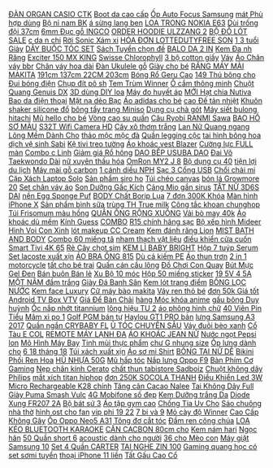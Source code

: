 [ ĐÀN ORGAN CASIO CTK](https://cuahang7.github.io/p0/3/49/dan-organ-casio-ctk-520l-mua-hang-online/) [Boot da cao cấp](https://cuahang5.github.io/p0/174/437/boot-da-cao-cap-mua-hang-online/) [ Ốp Auto Focus Samsung](https://cuahang12.github.io/p0/135/10/op-auto-focus-samsung-galaxy-a50-mua-hang-online/) [ mát Phù hợp dùng](https://cuahang4.github.io/p0/143/901/chieu-cao-su-vintage-hang-chuan-day-dan-thoang-mat-phu-hop-dung-mua-he-mua-hang-online/) [Bộ nỉ nam BK](https://cuahang5.github.io/p0/195/140/bo-ni-nam-bk-mua-hang-online/) [ á sừng lang ben](https://cuahang10.github.io/p0/21/740/chinh-hang-kem-boi-hac-lao-nam-ngua-a-sung-lang-ben-vay-nen-hang-san-mua-hang-online/) [LOA TRONG NOKIA E63](https://cuahang12.github.io/p0/117/638/loa-trong-nokia-e63-mua-hang-online/) [Dùi trống đội 37cm](https://cuahang12.github.io/p0/138/943/dui-trong-doi-37cm-mua-hang-online/) [ 6mm Đục gỗ INGCO](https://cuahang4.github.io/p0/101/956/6mm-duc-go-ingco-hwc0806-mua-hang-online/) [ ORDER HOODIE ULZZANG 2](https://cuahang5.github.io/p0/167/392/order-hoodie-ulzzang-2-mau-xanhhong-mua-hang-online/) [ BỘ ĐỒ LÓT SALE](https://cuahang5.github.io/p0/177/531/bo-do-lot-sale-250k-mua-hang-online/) [ c da n chi](https://cuahang12.github.io/p0/106/661/moc-dan-chiu-luc-sieu-chac-mua-hang-online/) [ Rời Sonic Xám xi](https://cuahang7.github.io/p0/39/991/tem-roi-sonic-xam-xi-mang-n-mua-hang-online/) [ HÓA ĐƠN LOTTEDUTYFREE SON](https://cuahang7.github.io/p0/23/587/co-hoa-don-lottedutyfree-son-shu-uemura-rouge-unlimited-matte-mua-hang-online/) [ 1 3 tuổi Giày](https://cuahang7.github.io/p0/25/722/giay-the-thao-cho-be-1-3-tuoi-giay-be-gai-da-mem-mau-hong-sieu-de-thuong-ge09-mua-hang-online/) [ DÂY BUỘC TÓC SET](https://cuahang7.github.io/p0/8/938/day-buoc-toc-set-100c-mua-hang-online/) [ Sách Tuyển chọn đề](https://cuahang7.github.io/p0/17/239/sach-tuyen-chon-de-thi-boi-duong-hoc-sinh-gioi-mon-hoa-hoc-lop-8-mua-hang-online/) [ BALO DA 2 IN](https://cuahang10.github.io/p0/16/455/balo-da-2-in-1-mua-hang-online/) [ Kem Đa nh Răng](https://cuahang4.github.io/p0/139/105/kem-danh-rang-closeup-mua-hang-online/) [ Exciter 150 MX KING](https://cuahang12.github.io/p0/141/259/tem-roi-exciter-150-mx-king-do-j-mua-hang-online/) [Swisse Chlorophyll](https://cuahang4.github.io/p0/130/409/swisse-chlorophyll-mua-hang-online/) [ 3 bộ cotton giấy](https://cuahang5.github.io/p0/196/943/set-3-bo-cotton-giay-qc-cho-be-mua-hang-online/) [Váy](https://cuahang7.github.io/p0/49/667/vay-mua-hang-online/) [ Áo Chân váy bbr](https://cuahang4.github.io/p0/142/512/set-ao-chan-vay-bbr-qc-mua-hang-online/) [ Chân váy hoa dài](https://cuahang7.github.io/p0/28/822/chan-vay-hoa-dai-ulzzang-mua-hang-online/) [Đàn Ukulele gỗ](https://cuahang10.github.io/p0/5/390/dan-ukulele-go-mua-hang-online/) [Giày cho bé](https://cuahang12.github.io/p0/102/556/giay-cho-be-mua-hang-online/) [ RĂNG MÁY MÀI MAKITA](https://cuahang12.github.io/p0/137/616/rang-may-mai-makita-9553-mua-hang-online/) [ 191cm 137cm 22CM 203cm](https://cuahang4.github.io/p0/134/116/nem-hoi-191cm137cm22cm-203cm152cm22cm-dem-hoi-cao-cap-bestway-tang-kem-bom-dien-mua-hang-online/) [ Bóng Rổ Geru Cao](https://cuahang5.github.io/p0/169/222/banh-bong-ro-geru-cao-su-b7-mua-hang-online/) [ 149 Thú bông cho](https://cuahang7.github.io/p0/38/868/avocado-149-thu-bong-cho-be-mua-hang-online/) [Đui bóng điện](https://cuahang4.github.io/p0/138/994/dui-bong-dien-mua-hang-online/) [ Chụp đít pô sh](https://cuahang12.github.io/p0/141/768/chup-dit-po-sh-2020-inon-mua-hang-online/) [Tem Trùm Winner](https://cuahang4.github.io/p0/106/361/tem-trum-winner-mua-hang-online/) [ Ổ cắm thông minh](https://cuahang4.github.io/p0/106/488/o-cam-thong-minh-wifi-mua-hang-online/) [ Chuột Quang Genuis DX](https://cuahang5.github.io/p0/153/978/chuot-quang-genuis-dx-120-mua-hang-online/) [ 3D dùng DIY loa](https://cuahang4.github.io/p0/129/608/box-nhua-in-3d-dung-diy-loa-bluetooth-theo-yeu-cau-mua-hang-online/) [ Máy đo huyết áp](https://cuahang12.github.io/p0/102/576/may-do-huyet-ap-cao-cap-mua-hang-online/) [ MỚI Hạt chia Nutiva](https://cuahang12.github.io/p0/144/939/moi-hat-chia-nutiva-my-907gr-date-2023-mua-hang-online/) [ Bao da điện thoại](https://cuahang5.github.io/p0/197/424/bao-da-dien-thoai-nokia-8800-mua-hang-online/) [ Mặt nạ dẻo Bạc](https://cuahang5.github.io/p0/169/779/mat-na-deo-bac-ha-mua-hang-online/) [Áo adidas cho bé](https://cuahang4.github.io/p0/133/537/ao-adidas-cho-be-mua-hang-online/) [ cao Đế tản nhiệt](https://cuahang4.github.io/p0/102/920/gia-do-laptop-nhom-co-the-gap-gon-dieu-chinh-do-cao-de-tan-nhiet-laptop-macbook-13-17-inch-mua-hang-online/) [ Khuôn shaker silicone đổ](https://cuahang7.github.io/p0/33/534/khuon-shaker-silicone-do-resin-mua-hang-online/) [ bông tẩy trang Miniso](https://cuahang4.github.io/p0/119/572/bong-tay-trang-miniso-1000-mieng-c507-mua-hang-online/) [ Dụng cụ chà gót](https://cuahang5.github.io/p0/152/296/dung-cu-cha-got-chan-mua-hang-online/) [Máy siết bulong hitachi](https://cuahang12.github.io/p0/142/67/may-siet-bulong-hitachi-mua-hang-online/) [Mũ hello cho bé](https://cuahang7.github.io/p0/33/233/mu-hello-cho-be-mua-hang-online/) [ Vòng cao su quấn](https://cuahang5.github.io/p0/187/787/vong-cao-su-quan-lens-mua-hang-online/) [ Câu Ryobi RANMI Sawa](https://cuahang4.github.io/p0/121/219/may-cau-ryobi-ranmi-sawa-trang-mua-hang-online/) [ BAO HỒ SƠ MÀU](https://cuahang7.github.io/p0/15/469/set-10-bao-ho-so-mau-a4-mua-hang-online/) [ S32T Wifi Camera HD](https://cuahang4.github.io/p0/100/126/flycam-s32t-wifi-camera-hd-1080p-mua-hang-online/) [ Cây xô thơm trắng](https://cuahang5.github.io/p0/171/683/cay-xo-thom-trang-white-sage-mua-hang-online/) [ Lan Nữ Quang ngang](https://cuahang10.github.io/p0/15/969/dep-thai-lan-nu-quang-ngang-chu-h-monobo-moniga-913-mua-hang-online/) [ Lông Mềm Dành Cho](https://cuahang10.github.io/p0/8/229/hang-moi-ve-bo-co-trang-diem-phan-phu-ma-hong-phan-phu-long-mem-danh-cho-nguoi-moi-bat-dau-xiaoman-mua-hang-online/) [thảo mộc mộc đà](https://cuahang5.github.io/p0/173/731/thao-moc-moc-da-mua-hang-online/) [Quần legging cộc](https://cuahang12.github.io/p0/113/75/quan-legging-coc-mua-hang-online/) [ tai hình bông hoa](https://cuahang7.github.io/p0/3/626/bong-tai-hinh-bong-hoa-xinh-mua-hang-online/) [ dịch vệ sinh Sabi](https://cuahang5.github.io/p0/186/357/dung-dich-ve-sinh-sabi-clear-mua-hang-online/) [Kệ tivi treo tường](https://cuahang12.github.io/p0/117/277/ke-tivi-treo-tuong-mua-hang-online/) [ Áo khoác vest Blazer](https://cuahang7.github.io/p0/26/112/ao-khoac-vest-blazer-s-m-mua-hang-online/) [ Cường lực FULL màn](https://cuahang7.github.io/p0/23/492/cuong-luc-full-man-oppo-a7f7f9f11f11-proa3sa5sa1kf1s-tang-kem-giay-lau-kinh-kho-va-uot-educae86-mua-hang-online/) [Combo c Linh](https://cuahang4.github.io/p0/121/279/combo-c-linh-mua-hang-online/) [ Giảm giá Rổ hông](https://cuahang7.github.io/p0/19/181/giam-gia-ro-hong-ex135-mua-hang-online/) [ DAO BẾP USUBA DAO](https://cuahang4.github.io/p0/141/367/dao-bep-usuba-dao-bep-ma-vdt117-mua-hang-online/) [ Đai Võ Taekwondo Dài](https://cuahang4.github.io/p0/102/183/day-dai-vo-taekwondo-dai-220cm-mua-hang-online/) [ nữ xuyên thấu hóa](https://cuahang10.github.io/p0/17/850/kem-tat-full-set-do-ngu-sexy-lot-khe-cosplay-nu-xuyen-thau-hoa-trang-co-dau-mua-hang-online/) [ OmRon MY2 J 8](https://cuahang12.github.io/p0/111/939/de-relay-omron-my2-j-8-chan-52p-mua-hang-online/) [ Bộ dụng cụ 40](https://cuahang12.github.io/p0/145/722/bo-dung-cu-40-mon-mua-hang-online/) [ tiện lợi du lịch](https://cuahang10.github.io/p0/16/523/mieng-bit-mat-ngu-bang-vai-long-mem-tien-loi-du-lich-ma-928-mua-hang-online/) [ Máy mài gỗ carbon](https://cuahang12.github.io/p0/127/568/may-mai-go-carbon-thep-58inch-mua-hang-online/) [ 1 cánh diều NPH](https://cuahang5.github.io/p0/182/286/sach-combo-bai-tap-tuan-va-de-kiem-tra-toan-lop-1-hoc-ky-1-canh-dieu-nph-qbooks-mua-hang-online/) [ Sạc 3 Cổng USB](https://cuahang7.github.io/p0/4/358/coc-sac-3-cong-usb-31a-mua-hang-online/) [Chổi chải mi](https://cuahang12.github.io/p0/131/742/choi-chai-mi-mua-hang-online/) [ Cặp Xách Laptop Solo](https://cuahang5.github.io/p0/153/661/cap-xach-laptop-solo-156-ny10-den-mua-hang-online/) [ Sản phẩm siro ho](https://cuahang4.github.io/p0/128/123/san-pham-siro-ho-lazolvan-nga-mua-hang-online/) [Túi chéo canvas](https://cuahang4.github.io/p0/107/799/tui-cheo-canvas-mua-hang-online/) [ bón lá Growmore 20](https://cuahang5.github.io/p0/155/76/phan-bon-la-growmore-20-20-20-mua-hang-online/) [ Set chân váy áo](https://cuahang7.github.io/p0/29/789/set-chan-vay-ao-khoac-len-mua-hang-online/) [ Son Dưỡng Gấc Kích](https://cuahang12.github.io/p0/131/138/son-duong-gac-kich-mau-phun-xam-mua-hang-online/) [Cảng Mio gắn sirus](https://cuahang7.github.io/p0/30/911/cang-mio-gan-sirus-mua-hang-online/) [ TẤT NỮ 3D6S DAI](https://cuahang12.github.io/p0/129/784/gia-cuc-soc-quan-tat-nu-3d6s-dai-min-that-chan-mua-hang-online/) [ nền Egg Sponge Puf](https://cuahang10.github.io/p0/19/280/mut-tan-kem-nen-egg-sponge-puf-co-hop-dung-mua-hang-online/) [ BODY Chất Borip Lụa](https://cuahang5.github.io/p0/168/323/ao-kieu-croptop-tay-dai-body-chat-borip-lua-min-mat-freesize-53kg-anh-that-100-mua-hang-online/) [ 7 đơn 300K Khóa](https://cuahang5.github.io/p0/181/667/ma-11elsale-hoan-7-don-300k-khoa-bao-mat-yubikey-5-nfc-mua-hang-online/) [ Màn hình iPhone X](https://cuahang4.github.io/p0/126/343/ma-11elsale-hoan-7-don-300k-man-hinh-iphone-x-incell-zy-den-mua-hang-online/) [ Sản phẩm bình sữa](https://cuahang12.github.io/p0/101/706/sale-socksan-pham-binh-sua-natural-feeling-6m-chicco-chay-nhanh-330ml-mua-hang-online/) [ trùng TH True milk](https://cuahang4.github.io/p0/145/166/thung-sua-tuoi-tiet-trung-th-true-milk-110-ml-vi-mua-hang-online/) [Công tắc khoan chunghop](https://cuahang7.github.io/p0/2/21/cong-tac-khoan-chunghop-mua-hang-online/) [Túi Frisomum màu hồng](https://cuahang12.github.io/p0/146/245/tui-frisomum-mau-hong-mua-hang-online/) [QUẦN ỐNG RỘNG XUÔNG](https://cuahang7.github.io/p0/10/742/quan-ong-rong-xuong-mua-hang-online/) [ Vải bò may 40k](https://cuahang5.github.io/p0/189/585/vai-bo-may-40k1m-mua-hang-online/) [Áo khoác dù mềm](https://cuahang7.github.io/p0/5/140/ao-khoac-du-mem-mua-hang-online/) [Kính Guess](https://cuahang7.github.io/p0/12/586/kinh-guess-mua-hang-online/) [COMBO](https://cuahang5.github.io/p0/190/634/combo-mua-hang-online/) [ R15 chính hãng sạc](https://cuahang7.github.io/p0/41/46/bo-sac-oppo-chinh-hang-vooc-r15-chinh-hang-sac-sieu-nhanh-mua-hang-online/) [Bộ xếp hình Mideer](https://cuahang7.github.io/p0/10/483/bo-xep-hinh-mideer-mua-hang-online/) [ Hình Voi Con Xinh](https://cuahang7.github.io/p0/38/720/day-buoc-toc-dinh-hinh-voi-con-xinh-xan-mua-hang-online/) [ lót makeup CC Cream](https://cuahang12.github.io/p0/128/683/kem-lot-makeup-cc-cream-collagen-mua-hang-online/) [Kem đánh răng Lion](https://cuahang5.github.io/p0/180/571/kem-danh-rang-lion-mua-hang-online/) [ MIST BATH AND BODY](https://cuahang4.github.io/p0/138/55/body-mist-bath-and-body-works-fullsize-mua-hang-online/) [ Combo 60 miếng tã](https://cuahang7.github.io/p0/39/152/combo-60-mieng-ta-quan-huggies-size-m-mua-hang-online/) [ nham thạch vật liệu](https://cuahang10.github.io/p0/18/939/1kg-da-nham-thach-vat-lieu-loc-nuoc-thuy-sinh-lam-trang-tri-ho-ca-cho-cho-catep-an-nap-mua-hang-online/) [ điều khiển cửa cuốn](https://cuahang4.github.io/p0/121/527/usb-suntech-rf2-trung-tam-phat-song-dieu-khien-cua-cuon-bang-dien-thoai-wifi-mua-hang-online/) [ Smart Tivi 4K 65](https://cuahang5.github.io/p0/189/21/smart-tivi-4k-65-inch-panasonic-th-65gx750v-mua-hang-online/) [ Rẻ Cây chọt sim](https://cuahang4.github.io/p0/107/209/re-cay-chot-sim-tmt-mua-hang-online/) [ KEM LÌ BABY BRIGHT](https://cuahang4.github.io/p0/130/404/son-kem-li-baby-bright-lip-cheek-matte-tint-mua-hang-online/) [ Hộp 7 tuýp Serum](https://cuahang4.github.io/p0/134/100/hop-7-tuyp-serum-nicotinamide-mua-hang-online/) [Set lacoste xuất xịn](https://cuahang4.github.io/p0/134/257/set-lacoste-xuat-xin-mua-hang-online/) [ÁO BRA ỐNG 815](https://cuahang7.github.io/p0/48/129/ao-bra-ong-815-mua-hang-online/) [ Dù cá kiếm PE](https://cuahang5.github.io/p0/155/793/du-ca-kiem-pe-x8-swordfish-japan-mua-hang-online/) [Áo thun trơn](https://cuahang12.github.io/p0/118/83/ao-thun-tron-mua-hang-online/) [ 2 in 1 motorcycle](https://cuahang4.github.io/p0/132/972/2-in-1-motorcycle-hanger-double-hook-mua-hang-online/) [ tất cho bé trai](https://cuahang5.github.io/p0/179/768/set-tat-cho-be-trai-be-gai-mua-hang-online/) [ Quấn cán cầu lông](https://cuahang4.github.io/p0/100/551/quan-can-cau-long-tennis-mua-hang-online/) [ Đồ Chơi Con Quay](https://cuahang12.github.io/p0/133/816/do-choi-con-quay-hoi-chuyen-bang-hop-kim-cho-be-mua-hang-online/) [ Bút Mực Gel Đen](https://cuahang5.github.io/p0/156/847/set-12-but-muc-gel-den-05mm-04265-mua-hang-online/) [ Bán buôn Bán lẻ](https://cuahang7.github.io/p0/30/642/ban-buon-ban-le-the-nho-micro-sd-4g8g16g32g-64g-chinh-hang-class-10-mua-hang-online/) [ Xu Bộ 10 móc](https://cuahang7.github.io/p0/6/273/xu-bo-10-moc-dan-tuong-cuong-luc-sieu-chac-chan-tgqt-mua-hang-online/) [ Hộp 50 miếng sticker](https://cuahang5.github.io/p0/192/706/hop-50-mieng-sticker-noel-mua-hang-online/) [ 19 5V 4 5A](https://cuahang12.github.io/p0/129/807/195v-45a-adapter-90w-mua-hang-online/) [ MỘT NĂM đầm trắng](https://cuahang4.github.io/p0/140/915/dam-trang-thiet-ke-cao-cap-bao-hanh-mot-nam-dam-trang-du-tiec-sang-chanh-mua-hang-online/) [ Giày Đá Banh Sân](https://cuahang10.github.io/p0/14/616/xa-hang-gia-goc-giay-bong-da-wika-subasa-free-ship-giay-da-banh-san-co-nhan-tao-mua-hang-online/) [ Kem lót trang điểm](https://cuahang7.github.io/p0/41/634/kem-lot-trang-diem-skinlovers-mua-hang-online/) [BÔNG LỌC NƯỚC](https://cuahang12.github.io/p0/141/689/bong-loc-nuoc-mua-hang-online/) [Kem face Luxury](https://cuahang4.github.io/p0/111/808/kem-face-luxury-mua-hang-online/) [ Cữ máy bào makita](https://cuahang4.github.io/p0/140/292/cu-may-bao-makita-1911b-mua-hang-online/) [ Váy ren thỏ bé](https://cuahang10.github.io/p0/18/963/vay-ren-tho-be-gai-mua-hang-online/) [ đơn 50k Giá tốt](https://cuahang5.github.io/p0/179/687/ma-11lssale-giam-100-don-50k-gia-tot-combo-10-cay-keo-nen-loai-nho-kich-thuoc-28cm-x-07cm-mua-hang-online/) [ Android TV Box VTV](https://cuahang12.github.io/p0/129/510/android-tv-box-vtv-go-mua-hang-online/) [ Giá Để Bàn Chải](https://cuahang12.github.io/p0/129/286/gia-de-ban-chai-danh-rang-hinh-qua-bong-mua-hang-online/) [ hàng Móc khóa anime](https://cuahang10.github.io/p0/8/809/con-hang-moc-khoa-anime-genshin-moc-khoa-tui-xach-hinh-mat-than-tai-mua-hang-online/) [gấu bông Duy huỳnh](https://cuahang4.github.io/p0/133/39/gau-bong-duy-huynh-mua-hang-online/) [Ốc nắp nhớt titannium](https://cuahang5.github.io/p0/161/500/oc-nap-nhot-titannium-mua-hang-online/) [ lông hiệu TU 2](https://cuahang12.github.io/p0/145/200/body-long-hieu-tu-2-mau-cho-be-mua-hang-online/) [ áo phông hình chữ](https://cuahang7.github.io/p0/19/815/ap363-ao-phong-hinh-chu-307-mua-hang-online/) [ 40 Viên Pin Tiểu](https://cuahang4.github.io/p0/134/658/hop-40-vien-pin-tieu-aa-2a-maxell-super-do-15v-mua-hang-online/) [ Mâm xì po 1](https://cuahang4.github.io/p0/106/114/mam-xi-po-1-dia-mua-hang-online/) [ Golf PGM bán tự](https://cuahang10.github.io/p0/6/39/may-dat-bong-golf-pgm-ban-tu-dong-mua-hang-online/) [ Haylou GT1 PRO bản](https://cuahang10.github.io/p0/20/541/tai-nghe-xiaomi-haylou-gt1-pro-ban-dac-biet-mua-hang-online/) [ lưng Samsung A3 2017](https://cuahang7.github.io/p0/22/906/op-lung-samsung-a3-2017-hoa-kho-mua-hang-online/) [Quần ngắn CRYBABY FL](https://cuahang4.github.io/p0/138/226/quan-ngan-crybaby-fl-mua-hang-online/) [ Ủ TÓC CHUYÊN SÂU](https://cuahang5.github.io/p0/154/187/u-toc-chuyen-sau-magic-skin-mua-hang-online/) [ Váy đuôi bèo xanh](https://cuahang7.github.io/p0/17/937/vay-duoi-beo-xanh-ho-vai-babydoll-mua-hang-online/) [ Cổ Tàu E COL](https://cuahang7.github.io/p0/9/187/bo-dui-nam-co-tau-e-col-45-83kg-phom-chuan-chat-cuc-mat-mua-hang-online/) [ REMOTE MÁY LẠNH ĐA](https://cuahang7.github.io/p0/26/827/remote-may-lanh-da-nang-mua-hang-online/) [ ÁO KHOÁC JEAN NỮ](https://cuahang4.github.io/p0/117/113/ao-khoac-jean-nu-phom-dai-mua-hang-online/) [ Nước ngọt Pepsi lon](https://cuahang7.github.io/p0/8/396/nuoc-ngot-pepsi-lon-355ml-mua-hang-online/) [ Mô Hình Máy Bay](https://cuahang12.github.io/p0/137/33/bo-do-choi-lap-rap-mo-hinh-may-bay-cho-be-mua-hang-online/) [ Tinh mùi thực phẩm](https://cuahang7.github.io/p0/20/208/tinh-mui-thuc-pham-lam-slime-mua-hang-online/) [ chư G nhung size](https://cuahang12.github.io/p0/122/656/tui-chu-g-nhung-size-19-fullbox-mua-hang-online/) [ Ốp lưng dành cho](https://cuahang12.github.io/p0/144/823/op-lung-danh-cho-oppo-f11-pro-mua-hang-online/) [ 6 18 tháng 18](https://cuahang5.github.io/p0/166/157/set-ti-gia-ultra-air-cho-be-0-6-thang6-18-thang-18-thang-mua-hang-online/) [Túi xách xuất xịn](https://cuahang7.github.io/p0/29/503/tui-xach-xuat-xin-mua-hang-online/) [ Áo sơ mi Shirt](https://cuahang10.github.io/p0/3/671/ao-so-mi-shirt-cdg-unisex-mua-hang-online/) [ BÔNG TAI NỮ DỄ](https://cuahang7.github.io/p0/17/943/bong-tai-nu-de-thuong-mua-hang-online/) [ Bikini Phối Ren Hoa](https://cuahang5.github.io/p0/170/713/bikini-phoi-ren-hoa-phong-cach-vintage-mua-hang-online/) [HŨ NHỰA 50G](https://cuahang12.github.io/p0/118/30/hu-nhua-50g-mua-hang-online/) [Mũ hấp tóc](https://cuahang5.github.io/p0/185/345/mu-hap-toc-mua-hang-online/) [ Nắp lưng Oppo F9](https://cuahang5.github.io/p0/186/800/nap-lung-oppo-f9-roi-mua-hang-online/) [ Bàn Phím Cơ Gaming](https://cuahang5.github.io/p0/194/451/ban-phim-co-gaming-mau-cam-mua-hang-online/) [ Nẹp chân kính Cerato](https://cuahang10.github.io/p0/6/635/nep-chan-kinh-cerato-2019-mua-hang-online/) [ chất thun tabistore Sadboiz](https://cuahang5.github.io/p0/172/65/ao-thun-tay-lo-dang-rong-unisex-size-duoi-85kg-chat-thun-tabistore-sadboiz-story-mua-hang-online/) [ Chuột không dây Philips](https://cuahang4.github.io/p0/103/840/freeship-chuot-khong-day-philips-spk7314-hang-chinh-hang-mua-hang-online/) [ mắt xích titan hiphop](https://cuahang12.github.io/p0/107/741/vong-co-mat-chu-b-choker-chain-day-chuyen-mat-xich-titan-hiphop-vong-tay-phu-kien-trang-suc-ca-tinh-hadesjs-mua-hang-online/) [ đơn 250K SOCOLA THANH](https://cuahang5.github.io/p0/194/727/ma-11fmcgsale1-giam-10-don-250k-socola-thanh-nguyen-chat-mon-an-yeu-thich-cho-moi-thanh-vien-mua-hang-online/) [ Điều Khiển Led 3W](https://cuahang10.github.io/p0/20/987/module-dieu-khien-led-3w-12v-mua-hang-online/) [ Micro Rechargeable K28 chính](https://cuahang5.github.io/p0/159/537/micro-rechargeable-k28-chinh-hang-mua-hang-online/) [ Tăng cân Cacao Nalee](https://cuahang4.github.io/p0/105/557/tang-can-cacao-nalee-choco-mua-hang-online/) [ Tai Không Dây Full](https://cuahang5.github.io/p0/184/732/tai-nghe-tws-bluetooth-nhet-tai-khong-day-full-tinh-nang-dinh-vi-doi-ten-bao-hanh-1-doi-1-mua-hang-online/) [ Giày Puma Smash Vulc](https://cuahang7.github.io/p0/9/518/giay-puma-smash-vulc-359622-05-mua-hang-online/) [ 4G Mobifone số đẹp](https://cuahang4.github.io/p0/103/712/sim-4g-mobifone-so-dep-goi-cuoc-khung-mua-hang-online/) [ Kem Dưỡng trắng Da](https://cuahang5.github.io/p0/174/308/kem-duong-trang-da-7day-mua-hang-online/) [ Diode Xung FR207 2A](https://cuahang4.github.io/p0/102/728/bo-10-chiec-diode-xung-fr207-2a-1000v-mua-hang-online/) [Bộ bát sứ 3](https://cuahang4.github.io/p0/120/275/bo-bat-su-3-mua-hang-online/) [ Áo tập gym cao](https://cuahang7.github.io/p0/17/573/ao-tap-gym-cao-cap-mua-hang-online/) [ Chống Tia Uv Cho](https://cuahang7.github.io/p0/33/934/kinh-ram-chong-tia-uv-cho-be-mua-hang-online/) [ Sáo chuông nhà thờ](https://cuahang5.github.io/p0/151/801/sao-chuong-nha-tho-d43-mua-hang-online/) [ hình ost cho fan](https://cuahang4.github.io/p0/104/253/the-hinh-ost-cho-fan-bts-mua-hang-online/) [ vip phi 19 22](https://cuahang12.github.io/p0/124/802/may-uon-dien-tu-kk-bar-iron-vien-hong-vip-phi-19-22-25-28-31-mua-hang-online/) [ 7 bi và 9](https://cuahang7.github.io/p0/3/353/moc-ao-cai-treo-do-inox-7-bi-va-9-bi-treo-do-nam-nu-vay-dam-cac-loai-phu-kien-mua-hang-online/) [ Mỏ cày độ Winner](https://cuahang7.github.io/p0/3/412/mo-cay-do-winner-x-mua-hang-online/) [ Cao Cấp Không Gây](https://cuahang10.github.io/p0/17/957/kinh-mat-gia-can-nua-gong-mau-ngau-nhien-cao-cap-khong-gay-hai-cho-mat-mua-hang-online/) [Ốp Oppo Neo5 A31](https://cuahang4.github.io/p0/118/965/op-oppo-neo5a31-mua-hang-online/) [ Tông đơ cắt tóc](https://cuahang5.github.io/p0/195/244/tong-do-cat-toc-g5-mua-hang-online/) [Đầm ren công chúa](https://cuahang12.github.io/p0/112/946/dam-ren-cong-chua-mua-hang-online/) [ LOA KÉO BLUETOOTH KARAOKE](https://cuahang5.github.io/p0/194/413/loa-keo-bluetooth-karaoke-daile-s10-mua-hang-online/) [ CẦN CACBON 80cm cho](https://cuahang5.github.io/p0/179/624/1-dot-can-cacbon-80cm-cho-can-may-mua-hang-online/) [Kem nám hari](https://cuahang12.github.io/p0/120/884/kem-nam-hari-mua-hang-online/) [Ngọc hân](https://cuahang7.github.io/p0/34/652/ngoc-han-mua-hang-online/) [ 50 Quần short 6](https://cuahang12.github.io/p0/111/91/sale-50-quan-short-6-cuc-lung-sieu-cao-hach-dang-mua-hang-online/) [ acoustic dành cho người](https://cuahang7.github.io/p0/32/723/dan-acoustic-danh-cho-nguoi-moi-tap-choi-mua-hang-online/) [ 36 cho Mèo con](https://cuahang12.github.io/p0/114/691/hang-co-san-thuc-an-hat-cho-meo-royal-canin-kitten-36-cho-meo-con-tui-1kg-mua-hang-online/) [ Máy giặt Samsung 10](https://cuahang12.github.io/p0/138/579/may-giat-samsung-10-kg-wa10j5710sgsv-mua-hang-online/) [ Set 4 Quần CARTER](https://cuahang12.github.io/p0/105/388/q280697-set-4-quan-carter-be-trai-mua-hang-online/) [TAI NGHE ZIN 100](https://cuahang4.github.io/p0/119/649/tai-nghe-zin-100-mua-hang-online/) [ Gaming quang học có](https://cuahang4.github.io/p0/149/259/chuot-gaming-quang-hoc-co-day-8000dp-g102-8000dpi-mua-hang-online/) [set sơmi tuyển](https://cuahang10.github.io/p0/10/464/set-somi-tuyen-mua-hang-online/) [ thoại iPhone 11 liền](https://cuahang5.github.io/p0/170/946/kinh-dien-thoai-iphone-11-lien-ron-den-mua-hang-online/) [ Tất Gấu Cao Cổ](https://cuahang10.github.io/p0/4/748/tat-gau-cao-co-giao-mau-ngau-nhien-mua-hang-online/) 